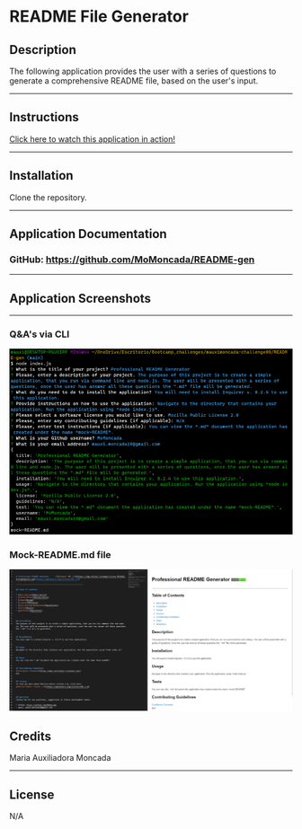 # README File Generator

## Description
The following application provides the user with a series of questions to generate a comprehensive README file, based on the user's input.

-------------------

## Instructions

[Click here to watch this application in action!](https://drive.google.com/file/d/1IlhpgfXNLZbplajFOCztbHE5UEWj5Ijv/view)

---------------------


## Installation

Clone the repository.

------

## Application Documentation

### GitHub: https://github.com/MoMoncada/README-gen
---------------------




## Application Screenshots
---------------------

### Q&A's via CLI

![CLI](./assets/images/CLI-questions.png)


### Mock-README.md file

![mock-README.md](./assets/images/mock-md.png)




## Credits
Maria Auxiliadora Moncada 


------------

## License
N/A
